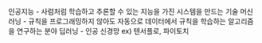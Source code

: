 인공지능 - 사럼처럼 학습하고 추론할 수 있는 지능을 가진 시스템을 만드는 기술 
머신러닝 - 규칙을 프로그래밍하지 않아도 자동으로 데이터에서 규칙을 학습하는 알고리즘을 연구하는 분야
딥러닝 - 인공 신경망 ex) 텐서플로, 파이토치
